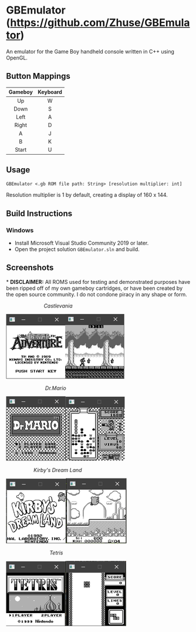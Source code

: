 # GBEmulator (https://github.com/Zhuse/GBEmulator)

An emulator for the Game Boy handheld console written in C++ using OpenGL.

## Button Mappings

| Gameboy | Keyboard |
|:-------:|:--------:|
|    Up   |     W    |
|   Down  |     S    |
|   Left  |     A    |
|  Right  |     D    |
|    A    |     J    |
|    B    |     K    |
|  Start  |     U    |

## Usage
```
GBEmulator <.gb ROM file path: String> [resolution multiplier: int]
```
Resolution multiplier is 1 by default, creating a display of 160 x 144.

## Build Instructions

### Windows

-   Install Microsoft Visual Studio Community 2019 or later.
-   Open the project solution  `GBEmulator.sln`  and build.

## Screenshots
\* <b>DISCLAIMER:</b> All ROMS used for testing and demonstrated purposes have been ripped off of my own gameboy cartridges, or have been created by the open source community. I do not condone piracy in any shape or form.

&nbsp;&nbsp;&nbsp;&nbsp;&nbsp;&nbsp;&nbsp;&nbsp;&nbsp;&nbsp;&nbsp;&nbsp;&nbsp;&nbsp;&nbsp;&nbsp;&nbsp;&nbsp;&nbsp;&nbsp;&nbsp;&nbsp;&nbsp;&nbsp;&nbsp;&nbsp;<i>Castlevania</i>

![Screenshot](https://github.com/Zhuse/GBEmulator/blob/master/images/castlevania.png?raw=true)![Screenshot](https://github.com/Zhuse/GBEmulator/blob/master/images/castlevania2.png?raw=true)

&nbsp;&nbsp;&nbsp;&nbsp;&nbsp;&nbsp;&nbsp;&nbsp;&nbsp;&nbsp;&nbsp;&nbsp;&nbsp;&nbsp;&nbsp;&nbsp;&nbsp;&nbsp;&nbsp;&nbsp;&nbsp;&nbsp;&nbsp;&nbsp;&nbsp;&nbsp;&nbsp;<i>Dr.Mario</i>

![Screenshot](https://github.com/Zhuse/GBEmulator/blob/master/images/drmario.png?raw=true)![Screenshot](https://github.com/Zhuse/GBEmulator/blob/master/images/drmario2.png?raw=true)

&nbsp;&nbsp;&nbsp;&nbsp;&nbsp;&nbsp;&nbsp;&nbsp;&nbsp;&nbsp;&nbsp;&nbsp;&nbsp;&nbsp;&nbsp;&nbsp;&nbsp;&nbsp;&nbsp;<i>Kirby's Dream Land</i>

![Screenshot](https://github.com/Zhuse/GBEmulator/blob/master/images/kirby2.png?raw=true)![Screenshot](https://github.com/Zhuse/GBEmulator/blob/master/images/kirby.png?raw=true)

&nbsp;&nbsp;&nbsp;&nbsp;&nbsp;&nbsp;&nbsp;&nbsp;&nbsp;&nbsp;&nbsp;&nbsp;&nbsp;&nbsp;&nbsp;&nbsp;&nbsp;&nbsp;&nbsp;&nbsp;&nbsp;&nbsp;&nbsp;&nbsp;&nbsp;&nbsp;&nbsp;&nbsp;&nbsp;&nbsp;<i>Tetris</i>

![Screenshot](https://github.com/Zhuse/GBEmulator/blob/master/images/tetris2.png?raw=true)![Screenshot](https://github.com/Zhuse/GBEmulator/blob/master/images/tetris.png?raw=true)
